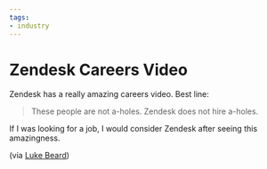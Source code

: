 ```yaml
---
tags:
- industry
---
```


# Zendesk Careers Video

Zendesk has a really amazing careers video. Best line:

>  These people are not a-holes. Zendesk does not hire a-holes.

If I was looking for a job, I would consider Zendesk after seeing this amazingness.

(via [Luke Beard](http://twitter.com/lukesbeard))
